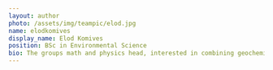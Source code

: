 ```yaml
---
layout: author
photo: /assets/img/teampic/elod.jpg 
name: elodkomives
display_name: Elod Komives
position: BSc in Environmental Science
bio: The groups math and physics head, interested in combining geochemistry and geophysics in his research.
---
```

